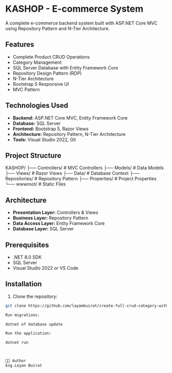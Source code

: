 # KASHOP - E-commerce System

A complete e-commerce backend system built with ASP.NET Core MVC using Repository Pattern and N-Tier Architecture.

## Features

- Complete Product CRUD Operations
- Category Management  
- SQL Server Database with Entity Framework Core
- Repository Design Pattern (RDP)
- N-Tier Architecture
- Bootstrap 5 Responsive UI
- MVC Pattern

## Technologies Used

- **Backend:** ASP.NET Core MVC, Entity Framework Core
- **Database:** SQL Server
- **Frontend:** Bootstrap 5, Razor Views
- **Architecture:** Repository Pattern, N-Tier Architecture
- **Tools:** Visual Studio 2022, Git

## Project Structure
KASHOP/
├── Controllers/ # MVC Controllers
├── Models/ # Data Models
├── Views/ # Razor Views
├── Data/ # Database Context
├── Repositories/ # Repository Pattern
├── Properties/ # Project Properties
└── wwwroot/ # Static Files


##  Architecture

- **Presentation Layer:** Controllers & Views
- **Business Layer:** Repository Pattern
- **Data Access Layer:** Entity Framework Core
- **Database Layer:** SQL Server

## Prerequisites

- .NET 8.0 SDK
- SQL Server
- Visual Studio 2022 or VS Code

## Installation

1. Clone the repository:
```bash
git clone https://github.com/layambuirat/create-full-crud-category-with-RDP-H-Tier-Arch.git

Run migrations:

dotnet ef database update

Run the application:

dotnet run



👨‍💻 Author
Eng.Leyan Buirat 
